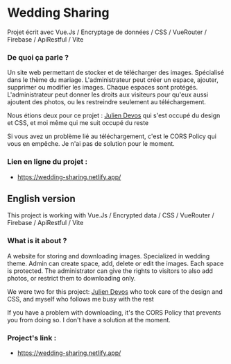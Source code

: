 # Wedding Sharing

Projet écrit avec Vue.Js / Encryptage de données / CSS / VueRouter / Firebase / ApiRestful / Vite

### De quoi ça parle ?
Un site web permettant de stocker et de télécharger des images. Spécialisé dans le thème du mariage. L'administrateur peut créer un espace, ajouter, supprimer ou modifier les images. Chaque espaces sont protégés. L'administrateur peut donner les droits aux visiteurs pour qu'eux aussi ajoutent des photos, ou les restreindre seulement au téléchargement.

Nous étions deux pour ce projet : <a href="https://github.com/KonisDesign">Julien Devos</a> qui s'est occupé du design et CSS, et moi même qui me suit occupé du reste

Si vous avez un problème lié au téléchargement, c'est le CORS Policy qui vous en empêche. Je n'ai pas de solution pour le moment.

### Lien en ligne du projet :
- https://wedding-sharing.netlify.app/

## English version

This project is working with Vue.Js / Encrypted data / CSS / VueRouter / Firebase / ApiRestful / Vite

### What is it about ?
A website for storing and downloading images. Specialized in wedding theme. Admin can create space, add, delete or edit the images. Each space is protected. The administrator can give the rights to visitors to also add photos, or restrict them to downloading only.

We were two for this project: <a href="https://github.com/KonisDesign">Julien Devos</a> who took care of the design and CSS, and myself who follows me busy with the rest

If you have a problem with downloading, it's the CORS Policy that prevents you from doing so. I don't have a solution at the moment.

### Project's link :
- https://wedding-sharing.netlify.app/

